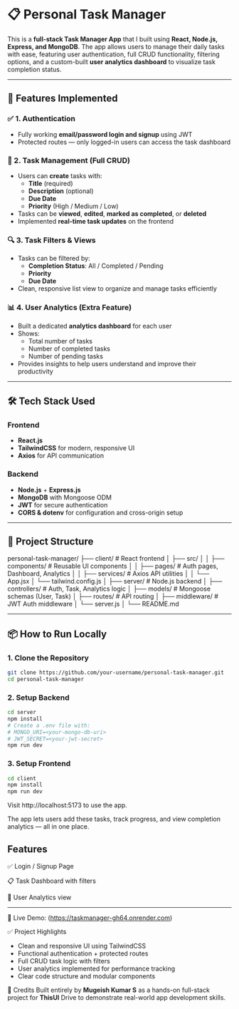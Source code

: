 # 📋 Personal Task Manager

This is a **full-stack Task Manager App** that I built using **React, Node.js, Express, and MongoDB**. The app allows users to manage their daily tasks with ease, featuring user authentication, full CRUD functionality, filtering options, and a custom-built **user analytics dashboard** to visualize task completion status.

---

## 🚀 Features Implemented

### ✅ 1. Authentication
- Fully working **email/password login and signup** using JWT
- Protected routes — only logged-in users can access the task dashboard

### 📝 2. Task Management (Full CRUD)
- Users can **create** tasks with:
  - **Title** (required)
  - **Description** (optional)
  - **Due Date**
  - **Priority** (High / Medium / Low)
- Tasks can be **viewed**, **edited**, **marked as completed**, or **deleted**
- Implemented **real-time task updates** on the frontend

### 🔍 3. Task Filters & Views
- Tasks can be filtered by:
  - **Completion Status**: All / Completed / Pending
  - **Priority**
  - **Due Date**
- Clean, responsive list view to organize and manage tasks efficiently

### 📊 4. User Analytics (Extra Feature)
- Built a dedicated **analytics dashboard** for each user
- Shows:
  - Total number of tasks
  - Number of completed tasks
  - Number of pending tasks
- Provides insights to help users understand and improve their productivity

---

## 🛠️ Tech Stack Used

### Frontend
- **React.js**
- **TailwindCSS** for modern, responsive UI
- **Axios** for API communication

### Backend
- **Node.js** + **Express.js**
- **MongoDB** with Mongoose ODM
- **JWT** for secure authentication
- **CORS & dotenv** for configuration and cross-origin setup

---

## 📁 Project Structure

personal-task-manager/
├── client/ # React frontend
│ ├── src/
│ │ ├── components/ # Reusable UI components
│ │ ├── pages/ # Auth pages, Dashboard, Analytics
│ │ ├── services/ # Axios API utilities
│ │ └── App.jsx
│ └── tailwind.config.js
│
├── server/ # Node.js backend
│ ├── controllers/ # Auth, Task, Analytics logic
│ ├── models/ # Mongoose schemas (User, Task)
│ ├── routes/ # API routing
│ ├── middleware/ # JWT Auth middleware
│ └── server.js
│
└── README.md

---

## 📦 How to Run Locally

### 1. Clone the Repository

```bash
git clone https://github.com/your-username/personal-task-manager.git
cd personal-task-manager
```
### 2. Setup Backend
```bash
cd server
npm install
# Create a .env file with:
# MONGO_URI=<your-mongo-db-uri>
# JWT_SECRET=<your-jwt-secret>
npm run dev
```
### 3. Setup Frontend
```bash
cd client
npm install
npm run dev
```
Visit http://localhost:5173 to use the app.

The app lets users add these tasks, track progress, and view completion analytics — all in one place.

## Features

✅ Login / Signup Page

📋 Task Dashboard with filters

🧠 User Analytics view

---

🔗 Live Demo: (https://taskmanager-gh64.onrender.com)

✅ Project Highlights

 - Clean and responsive UI using TailwindCSS      
  - Functional authentication + protected routes
  - Full CRUD task logic with filters      
  - User analytics implemented for performance tracking      
  - Clear code structure and modular components

🙌 Credits
Built entirely by **Mugeish Kumar S** as a hands-on full-stack project for **ThisUI** Drive to demonstrate real-world app development skills.
